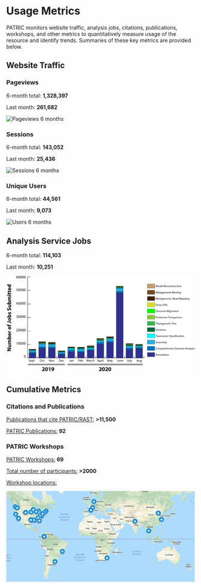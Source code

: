 # Usage Metrics
PATRIC monitors website traffic, analysis jobs, citations, publications, workshops, and other metrics to quantitatively measure usage of the resource and identify trends. Summaries of these key metrics are provided below.

## Website Traffic

### Pageviews
6-month total: **1,328,397**   

Last month: **261,682**

![Pageviews 6 months](_static/images/usage_metrics/pageviews_6_months_mar2021.png)

### Sessions
6-month total: **143,052**   

Last month: **25,436** 

![Sessions 6 months](_static/images/usage_metrics/sessions_6_months_mar2021.png)

### Unique Users
6-month total: **44,561**   

Last month: **9,073**

![Users 6 months](_static/images/usage_metrics/users_6_months_mar2020.png)

## Analysis Service Jobs
6-month total: **114,103**   

Last month: **10,251**

![Service Jobs 6 months](_static/images/usage_metrics/analysis_jobs_6_months_aug2020.png)


## Cumulative Metrics

### Citations and Publications

[Publications that cite PATRIC/RAST:](https://scholar.google.com/citations?user=Ov91kMAAAAAJ&hl=en&authuser=1) **>11,500**

[PATRIC Publications:](https://docs.patricbrc.org/publications.html) **92**

### PATRIC Workshops

[PATRIC Workshops:](https://docs.patricbrc.org/workshops.html) **69**

[Total number of participants:](https://docs.patricbrc.org/workshops.html) **>2000**

[Workshop locations:](https://docs.patricbrc.org/workshops.html)

![PATRIC workshop locations](_static/images/usage_metrics/workshop_map.png)


